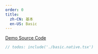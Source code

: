 ```yaml
---
order: 0
title:
  zh-CN: 基本
  en-US: Basic
---
```


[Demo Source Code](https://github.com/ant-design/ant-design-mobile-rn/blob/master/components/picker-view/demo/basic.native.tsx)

````jsx
// todos: include('./basic.native.tsx')
````
